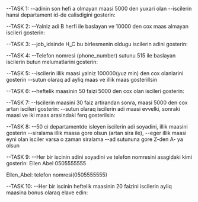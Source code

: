 --TASK 1:
--adinin son hefi a olmayan maasi 5000 den yuxari olan
--iscilerin hansi departament id-de calisdigini gosterin:

--TASK 2:
--Yalniz adi B herfi ile baslayan ve 10000 den cox maas almayan iscileri gosterin:

--TASK 3:
--job_idsinde H_C bu birlesmenin oldugu iscilerin adini gosterin:


--TASK 4:
--Telefon nomresi (phone_number) sutunu 515 ile baslayan iscilerin butun melumatlarini gosterin:


--TASK 5:
--iscilerin illik maasi yalniz 100000(yuz min) den cox olanlarini gosterin
--sutun olaraq ad ayliq maas ve illik maas gosterillsin


--TASK 6:
--heftelik maasinin 50 faizi 5000 den cox olan iscileri gosterin:

--TASK 7:
--Iscilerin maasini 30 faiz artirandan sonra, maasi 5000 den cox artan iscileri gosterin:
--sutun olaraq iscilerin adi maasi evvelki, sonraki maasi ve iki maas arasindaki ferq gosterilsin:


--TASK 8:
--50 ci departamentde isleyen iscilerin adi soyadini, illik maasini gosterin
--siralama illik maasa gore olsun (artan sira ile), 
--eger illik maasi eyni olan isciler varsa o zaman siralama
--ad sutununa gore Z-den A- ya olsun

--TASK 9:
--Her bir iscinin adini soyadini ve telefon nomresini asagidaki kimi gosterin:
 Ellen Abel 0505555555

Ellen_Abel: telefon nomresi(0505555555)

--TASK 10:
--Her bir iscinin heftelik maasinin 20 faizini iscilerin ayliq maasina bonus olaraq elave edin: